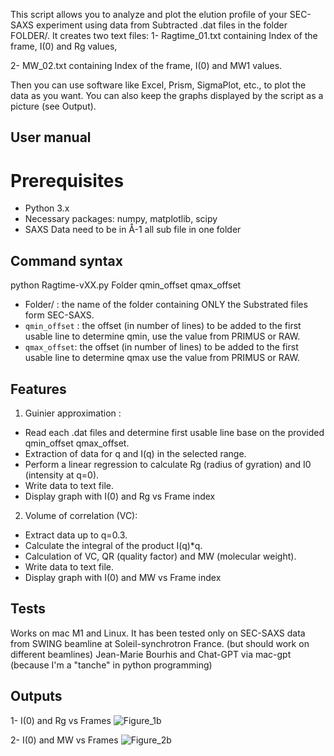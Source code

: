 This script allows you to analyze and plot the elution profile of your SEC-SAXS experiment using data from Subtracted .dat files in the  folder FOLDER/.
It creates two text files:
1- Ragtime_01.txt containing Index of the frame, I(0) and Rg values,

2- MW_02.txt containing Index of the frame, I(0) and MW1 values.

Then you can use software like Excel, Prism, SigmaPlot, etc., to plot the data as you want. 
You can also keep the graphs displayed by the script as a picture (see Output).

## User manual
# Prerequisites
   - Python 3.x
   - Necessary packages: numpy, matplotlib, scipy
   - SAXS Data need to be in Å-1 all sub file in one folder 

## Command syntax

 python Ragtime-vXX.py Folder qmin_offset qmax_offset

   - Folder/ : the name of the folder containing ONLY the Substrated files form SEC-SAXS.
   - `qmin_offset` : the offset (in number of lines) to be added to the first usable line to determine qmin, use the value from PRIMUS or RAW.
   - `qmax_offset`: the offset (in number of lines) to be added to the first usable line to determine qmax use the value from PRIMUS or RAW.

## Features
 1. Guinier approximation :
 - Read each .dat files and determine first usable line base on the provided qmin_offset qmax_offset.
 - Extraction of data for q and I(q) in the selected range.
 - Perform a linear regression to calculate Rg (radius of gyration) and I0 (intensity at q=0).
 - Write data to text file.
 - Display graph with I(0) and Rg vs Frame index

 2. Volume of correlation (VC):
 - Extract data up to q=0.3.
 - Calculate the integral of the product I(q)*q.
 - Calculation of VC, QR (quality factor) and MW (molecular weight).
 - Write data to text file.
 - Display graph with I(0) and MW vs Frame index
 
## Tests
 Works on mac M1 and Linux. It has been tested only on SEC-SAXS data from SWING beamline at Soleil-synchrotron France.
(but should work on different beamlines)
Jean-Marie Bourhis and Chat-GPT via mac-gpt (because I'm a "tanche" in python programming)

## Outputs 
1- I(0) and Rg vs Frames 
![Figure_1b](https://github.com/JMB-Scripts/SEC-SAXS-Analysis/assets/20182399/e59dee29-2056-4c30-874b-53c71f543d4e)

2- I(0) and MW vs Frames
![Figure_2b](https://github.com/JMB-Scripts/SEC-SAXS-Analysis/assets/20182399/a600f1aa-7606-473a-ab62-8f42a1238dc0)



